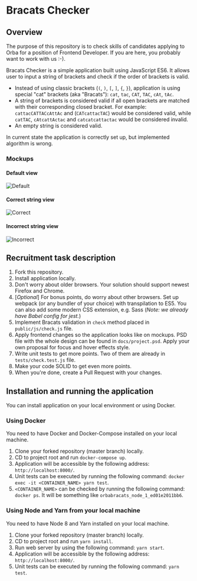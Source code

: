Bracats Checker
===============

Overview
--------

The purpose of this repository is to check skills of candidates applying to Orba for a position of Frontend Developer.
If you are here, you probably want to work with us :-).

Bracats Checker is a simple application built using JavaScript ES6.
It allows user to input a string of brackets and check if the order of brackets is valid.

- Instead of using classic brackets (`(`, `)`, `[`, `]`, `{`, `}`), application is using special "cat" brackets (aka "Bracats"): `cat`, `tac`, `CAT`, `TAC`, `cAt`, `tAc`.
- A string of brackets is considered valid if all open brackets are matched with their corresponding closed bracket. For example: `cattacCATTACcAttAc` and (`CATcattacTAC`) would be considered valid, while `catTAC`, `cAtcattActac` and `catcatcattactac` would be considered invalid.
- An empty string is considered valid.

In current state the application is correctly set up, but implemented algorithm is wrong.

### Mockups

#### Default view

![Default](docs/default.png "Default")

#### Correct string view

![Correct](docs/correct.jpg "Correct")

#### Incorrect string view

![Incorrect](docs/incorrect.jpg "Incorrect")

Recruitment task description
----------------------------

1. Fork this repository.
2. Install application locally.
3. Don't worry about older browsers. Your solution should support newest Firefox and Chrome.
4. [*Optional*] For bonus points, do worry about other browsers. Set up webpack (or any bundler of your choice) with transpilation to ES5. You can also add some modern CSS extension, e.g. Sass (_Note: we already have Babel config for jest._)
5. Implement Bracats validation in `check` method placed in `public/js/check.js` file.
6. Apply frontend changes so the application looks like on mockups. PSD file with the whole design can be found in `docs/project.psd`. Apply your own proposal for focus and hover effects style.
7. Write unit tests to get more points. Two of them are already in `tests/check.test.js` file.
8. Make your code SOLID to get even more points.
9. When you're done, create a Pull Request with your changes.

Installation and running the application
----------------------------------------

You can install application on your local environment or using Docker.

### Using Docker

You need to have Docker and Docker-Compose installed on your local machine.

1. Clone your forked repository (master branch) locally.
2. CD to project root and run `docker-compose up`.
3. Application will be accessible by the following address: `http://localhost:8000/`.
4. Unit tests can be executed by running the following command: `docker exec -it <CONTAINER_NAME> yarn test`.
5. `<CONTAINER_NAME>` can be checked by running the following command: `docker ps`. It will be something like `orbabracats_node_1_ed01e2011bb6`.

### Using Node and Yarn from your local machine

You need to have Node 8 and Yarn installed on your local machine.

1. Clone your forked repository (master branch) locally.
2. CD to project root and run `yarn install`.
3. Run web server by using the following command: `yarn start`.
4. Application will be accessible by the following address: `http://localhost:8000/`.
5. Unit tests can be executed by running the following command: `yarn test`.

